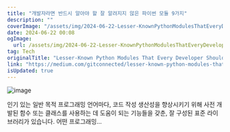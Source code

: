 ```yaml
---
title: "개발자라면 반드시 알아야 할 잘 알려지지 않은 파이썬 모듈 9가지"
description: ""
coverImage: "/assets/img/2024-06-22-Lesser-KnownPythonModulesThatEveryDeveloperShouldKnow_0.png"
date: 2024-06-22 00:08
ogImage: 
  url: /assets/img/2024-06-22-Lesser-KnownPythonModulesThatEveryDeveloperShouldKnow_0.png
tag: Tech
originalTitle: "Lesser-Known Python Modules That Every Developer Should Know"
link: "https://medium.com/gitconnected/lesser-known-python-modules-that-every-developer-should-know-b717d49ab308"
isUpdated: true
---
```







![image](/assets/img/2024-06-22-Lesser-KnownPythonModulesThatEveryDeveloperShouldKnow_0.png)

인기 있는 일반 목적 프로그래밍 언어마다, 코드 작성 생산성을 향상시키기 위해 사전 개발된 함수 또는 클래스를 사용하는 데 도움이 되는 기능들을 갖춘, 잘 구성된 표준 라이브러리가 있습니다. 어떤 프로그래밍...
